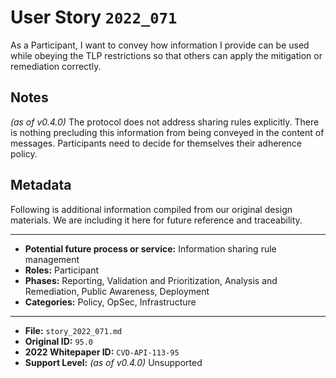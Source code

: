 
# User Story `2022_071` #

<!-- story-start -->As a Participant, I want to convey how information I provide can be used while obeying the TLP restrictions so that others can apply the mitigation or remediation correctly.<!-- story-end -->

## Notes ##

*(as of v0.4.0)*
The protocol does not address sharing rules explicitly. There is nothing precluding this information from being conveyed in the content of messages. Participants need to decide for themselves their adherence policy.

## Metadata ##

Following is additional information compiled from our original design materials.
We are including it here for future reference and traceability.

---

- **Potential future process or service:** Information sharing rule management
- **Roles:** Participant
- **Phases:** Reporting, Validation and Prioritization, Analysis and Remediation, Public Awareness, Deployment
- **Categories:** Policy, OpSec, Infrastructure

---

- **File:** `story_2022_071.md`
- **Original ID:** `95.0`
- **2022 Whitepaper ID:** `CVD-API-113-95`
- **Support Level:** *(as of v0.4.0)* Unsupported
